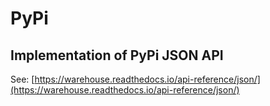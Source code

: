 # PyPi

## Implementation of PyPi JSON API

See: [https://warehouse.readthedocs.io/api-reference/json/](https://warehouse.readthedocs.io/api-reference/json/)